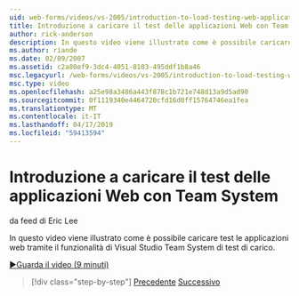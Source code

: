 ```yaml
---
uid: web-forms/videos/vs-2005/introduction-to-load-testing-web-applications-with-team-system
title: Introduzione a caricare il test delle applicazioni Web con Team System | Microsoft Docs
author: rick-anderson
description: In questo video viene illustrato come è possibile caricare test le applicazioni web tramite il funzionalità di Visual Studio Team System di test di carico.
ms.author: riande
ms.date: 02/09/2007
ms.assetid: c2a80ef9-3dc4-4051-8103-495ddf1b8a46
msc.legacyurl: /web-forms/videos/vs-2005/introduction-to-load-testing-web-applications-with-team-system
msc.type: video
ms.openlocfilehash: a25e98a3486a443f878c1b721e748d13a9d5ad90
ms.sourcegitcommit: 0f1119340e4464720cfd16d0ff15764746ea1fea
ms.translationtype: MT
ms.contentlocale: it-IT
ms.lasthandoff: 04/17/2019
ms.locfileid: "59413594"
---
```

# <a name="introduction-to-load-testing-web-applications-with-team-system"></a>Introduzione a caricare il test delle applicazioni Web con Team System

da feed di Eric Lee

In questo video viene illustrato come è possibile caricare test le applicazioni web tramite il funzionalità di Visual Studio Team System di test di carico.

[&#9654;Guarda il video (9 minuti)](https://channel9.msdn.com/Blogs/ASP-NET-Site-Videos/introduction-to-load-testing-web-applications-with-team-system)

> [!div class="step-by-step"]
> [Precedente](introduction-to-testing-web-applications-with-team-system.md)
> [Successivo](introduction-to-manual-testing-with-team-system.md)
